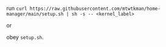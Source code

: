 run `curl https://raw.githubusercontent.com/mtwtkman/home-manager/main/setup.sh | sh -s -- <kernel_label>`

or

obey `setup.sh`.
